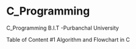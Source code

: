 # C_Programming
C_Programming B.I.T -Purbanchal University

Table of Content 
#1 Algorithm and Flowchart in C
